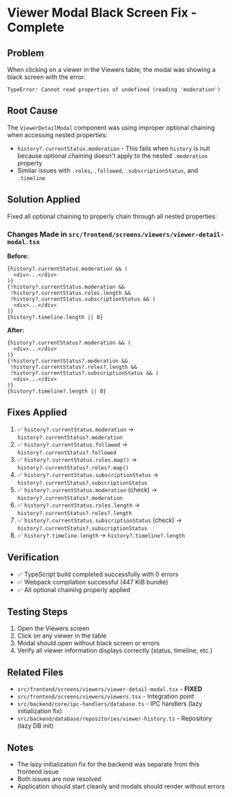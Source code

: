 # Viewer Modal Black Screen Fix - Complete

## Problem
When clicking on a viewer in the Viewers table, the modal was showing a black screen with the error:
```
TypeError: Cannot read properties of undefined (reading 'moderation')
```

## Root Cause
The `ViewerDetailModal` component was using improper optional chaining when accessing nested properties:
- `history?.currentStatus.moderation` - This fails when `history` is null because optional chaining doesn't apply to the nested `.moderation` property
- Similar issues with `.roles`, `.followed`, `.subscriptionStatus`, and `.timeline`

## Solution Applied
Fixed all optional chaining to properly chain through all nested properties:

### Changes Made in `src/frontend/screens/viewers/viewer-detail-modal.tsx`

**Before:**
```tsx
{history?.currentStatus.moderation && (
  <div>...</div>
)}
{!history?.currentStatus.moderation && 
 !history?.currentStatus.roles.length && 
 !history?.currentStatus.subscriptionStatus && (
  <div>...</div>
)}
{history?.timeline.length || 0}
```

**After:**
```tsx
{history?.currentStatus?.moderation && (
  <div>...</div>
)}
{!history?.currentStatus?.moderation && 
 !history?.currentStatus?.roles?.length && 
 !history?.currentStatus?.subscriptionStatus && (
  <div>...</div>
)}
{history?.timeline?.length || 0}
```

## Fixes Applied
1. ✅ `history?.currentStatus.moderation` → `history?.currentStatus?.moderation`
2. ✅ `history?.currentStatus.followed` → `history?.currentStatus?.followed`
3. ✅ `history?.currentStatus.roles.map()` → `history?.currentStatus?.roles?.map()`
4. ✅ `history?.currentStatus.subscriptionStatus` → `history?.currentStatus?.subscriptionStatus`
5. ✅ `history?.currentStatus.moderation` (check) → `history?.currentStatus?.moderation`
6. ✅ `history?.currentStatus.roles.length` → `history?.currentStatus?.roles?.length`
7. ✅ `history?.currentStatus.subscriptionStatus` (check) → `history?.currentStatus?.subscriptionStatus`
8. ✅ `history?.timeline.length` → `history?.timeline?.length`

## Verification
- ✅ TypeScript build completed successfully with 0 errors
- ✅ Webpack compilation successful (447 KiB bundle)
- ✅ All optional chaining properly applied

## Testing Steps
1. Open the Viewers screen
2. Click on any viewer in the table
3. Modal should open without black screen or errors
4. Verify all viewer information displays correctly (status, timeline, etc.)

## Related Files
- `src/frontend/screens/viewers/viewer-detail-modal.tsx` - **FIXED**
- `src/frontend/screens/viewers/viewers.tsx` - Integration point
- `src/backend/core/ipc-handlers/database.ts` - IPC handlers (lazy initialization fix)
- `src/backend/database/repositories/viewer-history.ts` - Repository (lazy DB init)

## Notes
- The lazy initialization fix for the backend was separate from this frontend issue
- Both issues are now resolved
- Application should start cleanly and modals should render without errors
